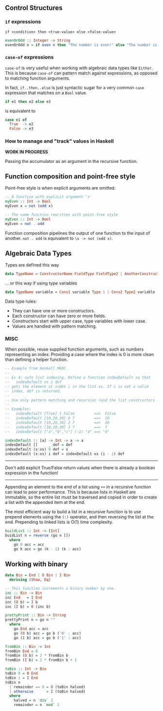 ## Control Structures

### `if` expressions
```
if <condition> then <true-value> else <false-value>
```

```haskell
evenOrOdd :: Integer -> String
evenOrOdd n = if even n then "The number is even!" else "The number is odd!"
```

### `case-of` expressions
`case-of` is very useful when working with algebraic data types like `Either`. This is because `case-of` can pattern match against expressions, as opposed to matching function arguments.

In fact, `if..then..else` is just syntactic sugar for a very common `case` expression that matches on a `Bool` value.

```haskell
if e1 then e2 else e3
```
is equivalent to
```haskell
case e1 of
  True  -> e2
  False -> e3
```

### How to manage and "track" values in Haskell
__WORK IN PROGRESS__

Passing the accumulator as an argument in the recursive function.

## Function composition and point-free style
Point-free style is when explicit arguments are omitted.
```haskell
-- A function with explicit argument 'x'
myEven :: Int -> Bool
myEven x = not (odd x)

-- The same function rewritten with point-free style
myEven :: Int -> Bool
myEven = not . odd
```
Function composition pipelines the output of one function to the input of another.
`not . odd` is equivalent to `\x -> not (odd x)`.

## Algebraic Data Types
Types are defined this way
```haskell
data TypeName = ConstructorName FieldType FieldType2 | AnotherConstructor FieldType3 | OneMoreCons
```
... or this way if using type variables
```haskell
data TypeName variable = Cons1 variable Type 1 | Cons2 Type2 variable
```
Data type rules:
* They can have one or more constructors.
* Each constructor can have zero or more fields.
* Constructors start with upper case, type variables with lower case.
* Values are handled with pattern matching.

### MISC
When possible, reuse supplied function arguments, such as numbers representing an index. Providing a case where the index is 0 is more clean than defining a helper function.
```haskell
-- Example from Haskell MOOC.
--
-- Ex 4: safe list indexing. Define a function indexDefault so that
--   indexDefault xs i def
-- gets the element at index i in the list xs. If i is not a valid
-- index, def is returned.
--
-- Use only pattern matching and recursion (and the list constructors : and [])
--
-- Examples:
--   indexDefault [True] 1 False         ==>  False
--   indexDefault [10,20,30] 0 7         ==>  10
--   indexDefault [10,20,30] 2 7         ==>  30
--   indexDefault [10,20,30] 3 7         ==>  7
--   indexDefault ["a","b","c"] (-1) "d" ==> "d"

indexDefault :: [a] -> Int -> a -> a
indexDefault []     _ def = def
indexDefault (x:xs) 0 def = x
indexDefault (x:xs) i def = indexDefault xs (i - 1) def
```

---

Don't add explicit True/False return values when there is already a boolean expression in the function!

---

Appending an element to the end of a list using `++` in a recursive function can lead to poor performance. This is because lists in Haskell 
are immutable, so the entire list must be traversed and copied in order to create a list with the appended item at the end.

The most efficient way to build a list in a recursive function is to use prepend elements using the `(:)` operator, and then reversing the 
list at the end. Prepending to linked lists is O(1) time complexity.

```haskell
buildList :: Int -> [Int]
buidList n = reverse (go n [])
  where
    go 0 acc = acc
    go k acc = go (k - 1) (k : acc)
```

## Working with binary
```haskell
data Bin = End | O Bin | I Bin
  deriving (Show, Eq)

-- This function increments a binary number by one.
inc :: Bin -> Bin
inc End   = I End
inc (O b) = I b
inc (I b) = O (inc b)

prettyPrint :: Bin -> String
prettyPrint n = go n ""
  where
    go End acc = acc
    go (O b) acc = go b ('0' : acc)
    go (I b) acc = go b ('1' : acc)

fromBin :: Bin -> Int
fromBin End = 0
fromBin (O b) = 2 * fromBin b
fromBin (I b) = 2 * fromBin b + 1

toBin :: Int -> Bin
toBin 0 = O End
toBin 1 = I End
toBin n
  | remainder == 0 = O (toBin halved)
  | otherwise      = I (toBin halved)
  where
    halved = n `div` 2
    remainder = n `mod` 2
```
